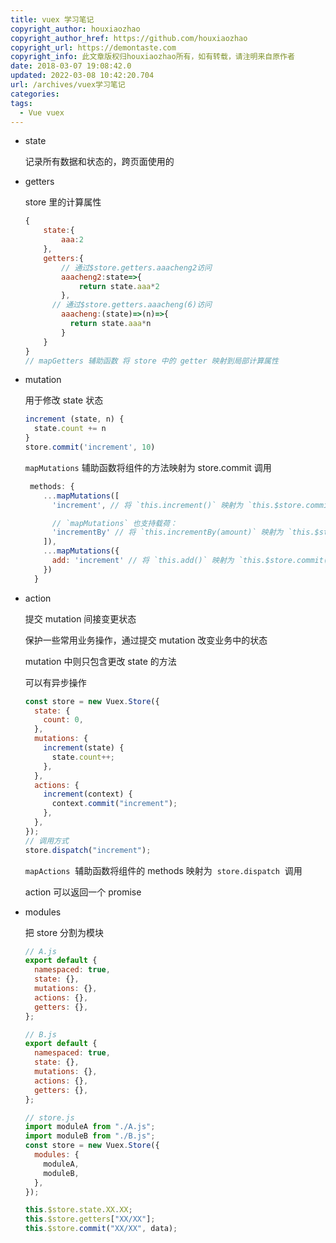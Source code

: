 ```yaml
---
title: vuex 学习笔记
copyright_author: houxiaozhao
copyright_author_href: https://github.com/houxiaozhao
copyright_url: https://demontaste.com
copyright_info: 此文章版权归houxiaozhao所有，如有转载，请注明来自原作者
date: 2018-03-07 19:08:42.0
updated: 2022-03-08 10:42:20.704
url: /archives/vuex学习笔记
categories:
tags:
  - Vue vuex
---
```


- state

  记录所有数据和状态的，跨页面使用的

- getters

  store 里的计算属性

  ```javascript
  {
      state:{
          aaa:2
      },
      getters:{
          // 通过$store.getters.aaacheng2访问
          aaacheng2:state=>{
              return state.aaa*2
          },
  		// 通过$store.getters.aaacheng(6)访问
          aaacheng:(state)=>(n)=>{
  			return state.aaa*n
          }
      }
  }
  // mapGetters 辅助函数 将 store 中的 getter 映射到局部计算属性
  ```

- mutation

  用于修改 state 状态

  ```javascript
  increment (state, n) {
  	state.count += n
  }
  store.commit('increment', 10)
  ```

  `mapMutations` 辅助函数将组件的方法映射为 store.commit 调用

  ```javascript
   methods: {
      ...mapMutations([
        'increment', // 将 `this.increment()` 映射为 `this.$store.commit('increment')`

        // `mapMutations` 也支持载荷：
        'incrementBy' // 将 `this.incrementBy(amount)` 映射为 `this.$store.commit('incrementBy', amount)`
      ]),
      ...mapMutations({
        add: 'increment' // 将 `this.add()` 映射为 `this.$store.commit('increment')`
      })
    }
  ```

- action

  提交 mutation 间接变更状态

  保护一些常用业务操作，通过提交 mutation 改变业务中的状态

  mutation 中则只包含更改 state 的方法

  可以有异步操作

  ```javascript
  const store = new Vuex.Store({
    state: {
      count: 0,
    },
    mutations: {
      increment(state) {
        state.count++;
      },
    },
    actions: {
      increment(context) {
        context.commit("increment");
      },
    },
  });
  // 调用方式
  store.dispatch("increment");
  ```

  `mapActions`  辅助函数将组件的 methods 映射为  `store.dispatch`  调用

  action 可以返回一个 promise

- modules

  把 store 分割为模块

  ```javascript
  // A.js
  export default {
    namespaced: true,
    state: {},
    mutations: {},
    actions: {},
    getters: {},
  };
  ```

  ```javascript
  // B.js
  export default {
    namespaced: true,
    state: {},
    mutations: {},
    actions: {},
    getters: {},
  };
  ```

  ```javascript
  // store.js
  import moduleA from "./A.js";
  import moduleB from "./B.js";
  const store = new Vuex.Store({
    modules: {
      moduleA,
      moduleB,
    },
  });
  ```

  ```javascript
  this.$store.state.XX.XX;
  this.$store.getters["XX/XX"];
  this.$store.commit("XX/XX", data);
  ```
